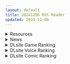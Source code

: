 ```yaml
---
layout: default
title: 20241206 RSS Reader
updated: 2024-12-06
---
```


<details class='content-parent'>
<summary>
Resources
</summary>
<details class='content-child'>
<summary>
<span class='rss-title'> [未知汉化][こは] 俺がエロマンガの作画資料にされている…だと (コミックマグナム Vol.67) </span> <a class='rss-link' href='https://gmgard.com/gm127857' target='_blank'>&nbsp;</a>
<div class='rss-published'> 🕛 20241205 20:39:54</div>
</summary>
<img src="https://static.gmgard.us/Images/upload/47776060439536833.jpg" /><br /><p>小两口玩的挺花........
&nbsp;</p>
</details>
<details class='content-child'>
<summary>
<span class='rss-title'> [无修正/MMD][MOMO] 截止24年11月作品合集 [37G][Patreon] </span> <a class='rss-link' href='https://gmgard.com/gm127856' target='_blank'>&nbsp;</a>
<div class='rss-published'> 🕛 20241205 19:40:34</div>
</summary>
<img src="https://static.gmgard.us/Images/upload/75240060340339359.jpg" /><br /><p>菠萝佬p盘下面的英雄+我买的一天p盘会员，加上我自己凑的一共33部齐了。感谢大家把元气给我，现在神功大成了。</p>
</details>
<details class='content-child'>
<summary>
<span class='rss-title'> [SLG/官中体验版][无RJ号][逆流茶会]和存在感薄弱妹妹一起的简单生活/存在感薄い妹との簡単生活v0.55A 含存档 PC[1.4G/百度+UC] </span> <a class='rss-link' href='https://gmgard.com/gm127846' target='_blank'>&nbsp;</a>
<div class='rss-published'> 🕛 20241205 16:16:21</div>
</summary>
<img src="https://p.inari.site/usr/804/6750743561d75.jpg" /><br /><p>[SLG/官中体验版]和存在感薄弱妹妹一起的简单生活/存在感薄い妹との簡単生活v0.55A 含存档&nbsp;PC[1.4G/百度+UC]</p>
</details>
<details class='content-child'>
<summary>
<span class='rss-title'> [自购][RJ01284200][きょぞう]セッ極性活~のぞみがえっちになる方法~[6.7G] </span> <a class='rss-link' href='https://gmgard.com/gm127845' target='_blank'>&nbsp;</a>
<div class='rss-published'> 🕛 20241205 16:04:44</div>
</summary>
<img src="https://static.gmgard.us/Images/upload/5322060001093265.jpg" /><br /><p>
入正页面：点击转跳
社团名/商标名：きょぞう
贩卖日：2024年12月06日 0点
支持的语言：日文
分类：女主人公 学校/学园 卖春/援交 蕾丝/女同 露出 多p/乱交 肛交 巨乳/爆乳</p>
</details>
<details class='content-child'>
<summary>
<span class='rss-title'> [RJ暂无] [Konial] 45番電車体験版 Train number 45 Demo </span> <a class='rss-link' href='https://gmgard.com/gm127844' target='_blank'>&nbsp;</a>
<div class='rss-published'> 🕛 20241205 14:44:58</div>
</summary>
<img src="https://static.gmgard.us/Images/upload/15611052237494980.jpg" /><br /><p>模仿了8号站台玩法的黄油，玩法就是察觉或躲避车厢中的异常，然后前往下个车厢，没有异常的话，直接前往下个车厢即可。本作目前有两位女角色，在初始车厢中可以选择一位女角色同行。成功察觉或躲开异常会增加车票和同行女角色好感，当好感足够后可以在特定异常触发h事件。车票可以在初始车厢购买能力，比如移动速度增加，提示车厢中异常的大致位置。目前体验版只有日语和韩语可选择。</p>
</details>
<details class='content-child'>
<summary>
<span class='rss-title'> [RPG/AI汉化/PC+安卓][RJ01017891][UtGo!]金发大小姐的旅行冒险/かわいい子には旅をさせろ[1.4G] </span> <a class='rss-link' href='https://gmgard.com/gm127843' target='_blank'>&nbsp;</a>
<div class='rss-published'> 🕛 20241205 14:44:58</div>
</summary>
<img src="https://www.ssmacg123.com/wp-content/uploads/2023/04/LXMX-3.jpg" /><br /><p>例1：
我无法继续前进，因为路上有怪物，
好好引导阿什莉让怪物打败她，或者引导怪物到她身边让他们打败她。</p>
</details>
<details class='content-child'>
<summary>
<span class='rss-title'> [SLG/AI汉化/PC][RJ01280962][セーブデータ]夏日回忆~诱惑我的褐色坏女人们 /ひと夏の思い出 ~僕を誘惑する褐色の悪女たち~ [424.5M] </span> <a class='rss-link' href='https://gmgard.com/gm127842' target='_blank'>&nbsp;</a>
<div class='rss-published'> 🕛 20241205 14:44:58</div>
</summary>
<img src="https://img.dlsite.jp/modpub/images2/work/doujin/RJ01281000/RJ01280962_img_main.jpg" /><br /><p>游戏介绍</p>
</details>
<details class='content-child'>
<summary>
<span class='rss-title'> [RPG/AI汉化/安卓+pc][RJ01280451][てとが]奴隶首轮 美女如云的后宫/奴○首輪を手に入れた俺が美少女ハーレムを作るまで。[Ver1.2][2.10G] </span> <a class='rss-link' href='https://gmgard.com/gm127840' target='_blank'>&nbsp;</a>
<div class='rss-published'> 🕛 20241205 14:44:58</div>
</summary>
<img src="https://one.acgimg.net/images/2024/12/05/jMSPA.webp" /><br /><p>
故事介绍

主人公是一位住在日本的少年，为了成为异世界的猎人，他前往了异世界的大门，但在途中深刻感受到了自己的弱小，并开始放弃。
然而，在异世界的奴隶市场，他遇到了一名少女“梅罗”。
因为看不惯奴隶商人横暴的态度，他愤怒不已，决心不让更多的奴隶被买卖。当他在买下梅罗时，趁商人不备，盗走了【母奴隶项圈】的束带，回到异世界，和梅罗一起生活…？
主人公为人温和，对女孩很温柔。然而，当他得知奴隶项圈的事</p>
</details>
<details class='content-child'>
<summary>
<span class='rss-title'> [RPG/AI汉化/PC+安卓][RJ01192609] [でぃぱるちゃ]  冒险者紫苑不会战斗!~本来应该很强的,却变得淫荡了~ /冒険者シオンは戦えない!~強くなれるはずが淫らになってました~Ver1.0  [514.9M] </span> <a class='rss-link' href='https://gmgard.com/gm127839' target='_blank'>&nbsp;</a>
<div class='rss-published'> 🕛 20241205 14:44:58</div>
</summary>
<img src="https://www.ahchenyu.com/uploads/20240922/078ac071bbaed71bc0ba78e989610489.jpg" /><br /><p>冒险者希翁在经历各种 H 经历的同时，为了变强而进行的无战斗专属 RPG！</p>
</details>
<details class='content-child'>
<summary>
<span class='rss-title'> [RPG/AI汉化/安卓+pc][RJ01250827][ぺろろん工房]憋尿吧,暑假/おしがま、夏休み ~お兄ちゃん、ユナね。オシッコ我慢できるよ~[Ver1.0+存档][678M] </span> <a class='rss-link' href='https://gmgard.com/gm127838' target='_blank'>&nbsp;</a>
<div class='rss-published'> 🕛 20241205 14:44:58</div>
</summary>
<img src="https://three.acgimg.net/images/2024/09/05/dHZym.webp" /><br /><p>游戏介绍</p>
</details>
<details class='content-child'>
<summary>
<span class='rss-title'> [RPG/AI汉化/PC+安卓][RJ420029][魔法少女倶楽部]艾萌频道 ~美少女主播的H日常~/エモちゃんねる ~美少女チューバーのHな日常~[1.1G] </span> <a class='rss-link' href='https://gmgard.com/gm127837' target='_blank'>&nbsp;</a>
<div class='rss-published'> 🕛 20241205 14:44:58</div>
</summary>
<img src="https://www.acgaf.gay/wp-content/uploads/2022/09/image-186.png" /><br /><p>故事情节】</p>
</details>
<details class='content-child'>
<summary>
<span class='rss-title'> [RPG/AI汉化/安卓+pc][RJ01224645][MSGKワークス]雌小鬼好像要去澡堂/メ〇ガキが銭湯に行くようです[Ver1.0+全CG][1.50G] </span> <a class='rss-link' href='https://gmgard.com/gm127836' target='_blank'>&nbsp;</a>
<div class='rss-published'> 🕛 20241205 14:44:58</div>
</summary>
<img src="https://one.acgimg.net/images/2024/07/15/dZE4M.webp" /><br /><p>游戏介绍</p>
</details>
<details class='content-child'>
<summary>
<span class='rss-title'> [同人动画]Tir_Al大佬24年11月作品[patreon][1.59GB] </span> <a class='rss-link' href='https://gmgard.com/gm127835' target='_blank'>&nbsp;</a>
<div class='rss-published'> 🕛 20241205 14:39:50</div>
</summary>
<img src="https://static.gmgard.us/Images/upload/1939051814094533.jpg" /><br /><p>8v，银狼肛交多机位~</p>
</details>
<details class='content-child'>
<summary>
<span class='rss-title'> [日系/合集][自宅vacation (うるりひ)]ZTちゃん触手服淫紋調教等48本[FGO/触手][2.2G] </span> <a class='rss-link' href='https://gmgard.com/gm127834' target='_blank'>&nbsp;</a>
<div class='rss-published'> 🕛 20241205 06:13:57</div>
</summary>
<img src="https://static.gmgard.us/Images/upload/16372051154368024.jpg" /><br /><p>(C100) [自宅vacation (うるりひ)] Limited SUKEBE Works in C100 (アイドルマスター シャイニーカラーズ) [無邪気漢化組]
(C100) [自宅vacation (うるりひ)] SUKEBE Order VOL.03 (Fate Grand Order) [無邪気漢化組]
(C101) [自宅vacation (うるりひ)] Limited SUKE</p>
</details>

</details>
<details class='content-parent'>
<summary>
News
</summary>
<details class='content-child'>
<summary>
<span class='rss-title'> 《櫻境物語》二週年前夜祭開跑，「記憶檔案館」系統讓你重溫美好瞬間  </span> <a class='rss-link' href='https://www.4gamers.com.tw/news/detail/68841/cherry-tale-2nd-anniversary' target='_blank'>&nbsp;</a>
<div class='rss-published'> 🕛 20241205 11:39:41</div>
</summary>
<img src="https://img.4gamers.com.tw/news-image/600fcfb7-6eac-4673-bbfc-c20b2c0f7680.jpg"/>
開抽。
</details>

</details>
<details class='content-parent'>
<summary>
DLsite Game Ranking
</summary>
<details class='content-child'>
<summary>
<span class='rss-title'> 出会い電車:始発駅 [猫語] </span> <a class='rss-link' href='https://www.dlsite.com/maniax/work/=/product_id/RJ01297791.html' target='_blank'>&nbsp;</a>
<div class='rss-published'> 🕛 20241206 13:16:56</div>
</summary>
<img src ="http://img.dlsite.jp/modpub/images2/work/doujin/RJ01298000/RJ01297791_img_main.jpg"/><br/>電車での思いがけない出会い、少女とのひとつひとつのやりとりが心を揺さぶる、甘くてスリリングな出会いの旅。
</details>
<details class='content-child'>
<summary>
<span class='rss-title'> 人妻の寝取りはアナルから [Hoi Hoi Hoi] </span> <a class='rss-link' href='https://www.dlsite.com/maniax/work/=/product_id/RJ01292820.html' target='_blank'>&nbsp;</a>
<div class='rss-published'> 🕛 20241206 13:16:56</div>
</summary>
<img src ="http://img.dlsite.jp/modpub/images2/work/doujin/RJ01293000/RJ01292820_img_main.jpg"/><br/>人妻をアナルから寝取るADV
</details>
<details class='content-child'>
<summary>
<span class='rss-title'> IV?AV!! -2nd Girl- [硝石工房] </span> <a class='rss-link' href='https://www.dlsite.com/maniax/work/=/product_id/RJ01290563.html' target='_blank'>&nbsp;</a>
<div class='rss-published'> 🕛 20241206 13:16:56</div>
</summary>
<img src ="http://img.dlsite.jp/modpub/images2/work/doujin/RJ01291000/RJ01290563_img_main.jpg"/><br/>60FPSのぬるぬるムービー。デカパイアイドルのIV撮影をAVに誘導しちゃえ!?
</details>
<details class='content-child'>
<summary>
<span class='rss-title'> 異世界樹の巫女～魔法のチカラでおさわりHやりたい放題～【Hシーン全解放DLC】 [たわわデリバリー] </span> <a class='rss-link' href='https://www.dlsite.com/maniax/work/=/product_id/RJ01289925.html' target='_blank'>&nbsp;</a>
<div class='rss-published'> 🕛 20241206 13:16:56</div>
</summary>
<img src ="http://img.dlsite.jp/modpub/images2/work/doujin/RJ01290000/RJ01289925_img_main.jpg"/><br/>「異世界樹の巫女～魔法のチカラでおさわりHやりたい放題～」のDLC追加データです。別途「異世界樹の巫女～魔法のチカラでおさわりHやりたい放題～」本編が必要になります。
</details>
<details class='content-child'>
<summary>
<span class='rss-title'> MazeCave~俺の感覚遮断触手ダンジョン! [東京乳業] </span> <a class='rss-link' href='https://www.dlsite.com/maniax/work/=/product_id/RJ01245835.html' target='_blank'>&nbsp;</a>
<div class='rss-published'> 🕛 20241206 13:16:56</div>
</summary>
<img src ="http://img.dlsite.jp/modpub/images2/work/doujin/RJ01246000/RJ01245835_img_main.jpg"/><br/>感覚遮断トラップでドジな冒険者の魔力を搾り取れ!俺の苗床ダンジョンを作ろう!
</details>

</details>
<details class='content-parent'>
<summary>
DLsite Voice Ranking
</summary>
<details class='content-child'>
<summary>
<span class='rss-title'> メイドのマナちゃんに耳かきしてもらおう [Crescendo] </span> <a class='rss-link' href='https://www.dlsite.com/maniax/work/=/product_id/RJ01293993.html' target='_blank'>&nbsp;</a>
<div class='rss-published'> 🕛 20241206 13:16:58</div>
</summary>
<img src ="http://img.dlsite.jp/modpub/images2/work/doujin/RJ01294000/RJ01293993_img_main.jpg"/><br/>【3DASMR】でお馴染みのマナちゃんの耳かきが沢山!耳かき一回分のオムニバス形式なので気分に合わせて楽しめます。おまけとしてYouTubeにアップされている動画の音声も付いてます。声 棗いつき様
</details>
<details class='content-child'>
<summary>
<span class='rss-title'> ✅12/8まで 早期限定10大特典✅❤️Wロイヤルおま◯こ嫁❤️高貴でおスケベなふたご姫をハメ比べし放題な贅沢ライフ❤️ [桃色みんと] </span> <a class='rss-link' href='https://www.dlsite.com/maniax/work/=/product_id/RJ01268379.html' target='_blank'>&nbsp;</a>
<div class='rss-published'> 🕛 20241206 13:16:58</div>
</summary>
<img src ="http://img.dlsite.jp/modpub/images2/work/doujin/RJ01269000/RJ01268379_img_main.jpg"/><br/>「毎日毎日おせっせおせっせ❤️あなた様専属のおまんこワイフになれるなら本望でございます❤️」魔王を討伐し、ふたご姫を娶る事になった貴方❤️でもお嫁さんとして迎え入れられるのは一人だけと決まっていて…?❤️おスケベで破廉恥なふたご姫をハメ比べしまくる生活が...今、はじまります❤️
</details>
<details class='content-child'>
<summary>
<span class='rss-title'> 【简体中文版】假恋爱小穴按摩 [青春×フェティシズム] </span> <a class='rss-link' href='https://www.dlsite.com/maniax/work/=/product_id/RJ01295050.html' target='_blank'>&nbsp;</a>
<div class='rss-published'> 🕛 20241206 13:16:58</div>
</summary>
<img src ="http://img.dlsite.jp/modpub/images2/work/doujin/RJ01296000/RJ01295050_img_main.jpg"/><br/>即使没有青春也没关系。成年的听众也有权利获得幸福。 这次的按摩担当是一位冷酷神秘的眼镜美少女。有着不符合名校女子学校JK的淫荡身材,会不自觉地挑拨你。 隐藏在眼镜下的"假恋爱"的真相,欢迎您来聆听并体验。
</details>
<details class='content-child'>
<summary>
<span class='rss-title'> 【繁體中文版】假戀小穴按摩 [青春×フェティシズム] </span> <a class='rss-link' href='https://www.dlsite.com/maniax/work/=/product_id/RJ01295057.html' target='_blank'>&nbsp;</a>
<div class='rss-published'> 🕛 20241206 13:16:58</div>
</summary>
<img src ="http://img.dlsite.jp/modpub/images2/work/doujin/RJ01296000/RJ01295057_img_main.jpg"/><br/>即使沒有青春也沒關係。成年的聽眾也有權利獲得幸福。 這次的按摩擔當是一位冷酷神秘的眼鏡美少女。有著不符合女子名校JK的淫蕩身材,會不自覺地挑撥你。 隱藏在眼鏡下的"假戀愛"的真相,歡迎您來聆聽並體驗。
</details>
<details class='content-child'>
<summary>
<span class='rss-title'> ❤️甘あねメイド❤️「お姉ちゃんが"あまあまちゅっちゅ"してあげる...❤️」 [桃色みんと] </span> <a class='rss-link' href='https://www.dlsite.com/maniax/work/=/product_id/RJ01261681.html' target='_blank'>&nbsp;</a>
<div class='rss-published'> 🕛 20241206 13:16:58</div>
</summary>
<img src ="http://img.dlsite.jp/modpub/images2/work/doujin/RJ01262000/RJ01261681_img_main.jpg"/><br/>お姉ちゃんメイドはボクくん(あなた)の事がだ～いすきっ♪ボクくんの為ならば、添い寝に耳舐めにオナサポだってしてあげますっ♪お手々やお口、そしておま◯こっ♪お姉ちゃんの身体ぜ～んぶを使って、喜んでご奉仕させていただきますっ♪「そう...だってお姉ちゃんは...ボクくん専属の..."お姉ちゃんメイド"なんだから...♪」
</details>

</details>
<details class='content-parent'>
<summary>
DLsite Comic Ranking
</summary>
<details class='content-child'>
<summary>
<span class='rss-title'> 女畜加工プラント 捕らわれたヒーロー・ツインバード加工記録 前編 [超健康屋] </span> <a class='rss-link' href='https://www.dlsite.com/maniax/work/=/product_id/RJ01222062.html' target='_blank'>&nbsp;</a>
<div class='rss-published'> 🕛 20241206 13:17:00</div>
</summary>
<img src ="http://img.dlsite.jp/modpub/images2/work/doujin/RJ01223000/RJ01222062_img_main.jpg"/><br/>様々な女性を捕らえクライアントに都合の良い女畜へと加工する女畜加工プラント。 今回捕らえられた超常の力を持つスーパーヒロイン、ニカとラキは非人道的かつ尊厳を踏みにじる残酷な加工を受け続ける事となる……
</details>
<details class='content-child'>
<summary>
<span class='rss-title'> 女畜加工プラント 捕らわれたヒーロー・ツインバード加工記録 後編 [超健康屋] </span> <a class='rss-link' href='https://www.dlsite.com/maniax/work/=/product_id/RJ01294019.html' target='_blank'>&nbsp;</a>
<div class='rss-published'> 🕛 20241206 13:17:00</div>
</summary>
<img src ="http://img.dlsite.jp/modpub/images2/work/doujin/RJ01295000/RJ01294019_img_main.jpg"/><br/>様々な女性を捕らえクライアントに都合の良い女畜へと加工する女畜加工プラント。 今回捕らえられた超常の力を持つスーパーヒロイン、ニカとラキは非人道的かつ尊厳を踏みにじる残酷な加工を受け続ける事となる……
</details>
<details class='content-child'>
<summary>
<span class='rss-title'> 憧れの生徒会長が巨乳すぎる件 [Try&方言二人社會] </span> <a class='rss-link' href='https://www.dlsite.com/maniax/work/=/product_id/RJ01299665.html' target='_blank'>&nbsp;</a>
<div class='rss-published'> 🕛 20241206 13:17:00</div>
</summary>
<img src ="http://img.dlsite.jp/modpub/images2/work/doujin/RJ01300000/RJ01299665_img_main.jpg"/><br/>■あらすじ サークル「TRY&方言二人社会」がC104で発売した同人誌。
</details>
<details class='content-child'>
<summary>
<span class='rss-title'> ダウナー研究者お姉さんにお願いしてえっちなことしてもらう話。 [内臓研究所] </span> <a class='rss-link' href='https://www.dlsite.com/maniax/work/=/product_id/RJ01225571.html' target='_blank'>&nbsp;</a>
<div class='rss-published'> 🕛 20241206 13:17:00</div>
</summary>
<img src ="http://img.dlsite.jp/modpub/images2/work/doujin/RJ01226000/RJ01225571_img_main.jpg"/><br/>ダウナー研究者お姉さんとえっちなことをしよう
</details>
<details class='content-child'>
<summary>
<span class='rss-title'> 新しい風紀委員長が巨乳すぎる件 2 [Try&方言二人社會] </span> <a class='rss-link' href='https://www.dlsite.com/maniax/work/=/product_id/RJ01186635.html' target='_blank'>&nbsp;</a>
<div class='rss-published'> 🕛 20241206 13:17:00</div>
</summary>
<img src ="http://img.dlsite.jp/modpub/images2/work/doujin/RJ01187000/RJ01186635_img_main.jpg"/><br/>サークル「TRY&方言二人社会」がC103で発売した同人誌。 新学期に転校してきた謎の風紀委員長。 几帳面な性格。 任された「性処理」を拒む様子もな、 生徒たちの有り余る性欲も無感情に処理していく。 「可愛い」といわれることに慣れていない。 スイッチが入ると積極的な一面を見せる。
</details>

</details>
